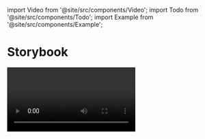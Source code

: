 import Video from '@site/src/components/Video';
import Todo from '@site/src/components/Todo';
import Example from '@site/src/components/Example';

# Storybook
<Video url="https://www.youtube.com/watch?v=gdlTFPebzAU" />

<Todo />

<Example label="Run Storybook Server" code="ddev storybook" />
